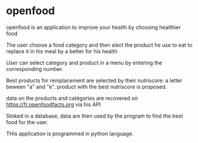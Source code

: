 # openfood

openfood is an application to improve your health by chossing healthier food

The user choose a food category and then slect the product he use to eat to replace it in his meal by a better for his health

User can select category and product in a menu by entering the corresponding number.

Best products for remplacement are selected by their nutriscore: a letter beween "a" and "e".
product with the best nutriscore is proposed.

data on the products and catégories are recovered on https://fr.openfoodfacts.org via his API

Stoked in a database, data are then used by the program to find the best food for the user.

THis application is programmed in python language.
